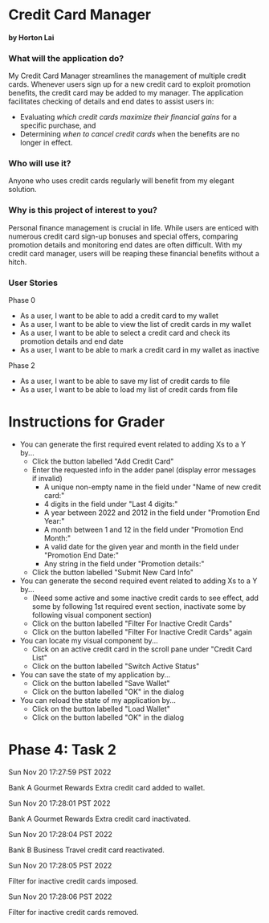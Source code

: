 # Credit Card Manager

#### by Horton Lai

### What will the application do?

My Credit Card Manager streamlines the management of multiple credit cards. Whenever users sign up for a new credit 
card to exploit promotion benefits, the credit card may be added to my manager. The application facilitates checking
of details and end dates to assist users in:
- Evaluating *which credit cards maximize their financial gains* for a specific purchase, and
- Determining *when to cancel credit cards* when the benefits are no longer in effect.

### Who will use it?

Anyone who uses credit cards regularly will benefit from my elegant solution.

### Why is this project of interest to you?

Personal finance management is crucial in life. While users are enticed with numerous credit card sign-up bonuses and 
special offers, comparing promotion details and monitoring end dates are often difficult. With my credit card manager,
users will be reaping these financial benefits without a hitch.

### User Stories

Phase 0
- As a user, I want to be able to add a credit card to my wallet
- As a user, I want to be able to view the list of credit cards in my wallet
- As a user, I want to be able to select a credit card and check its promotion details and end date
- As a user, I want to be able to mark a credit card in my wallet as inactive

Phase 2
- As a user, I want to be able to save my list of credit cards to file
- As a user, I want to be able to load my list of credit cards from file

# Instructions for Grader

- You can generate the first required event related to adding Xs to a Y by...
  - Click the button labelled "Add Credit Card"
  - Enter the requested info in the adder panel (display error messages if invalid)
    - A unique non-empty name in the field under "Name of new credit card:"
    - 4 digits in the field under "Last 4 digits:"
    - A year between 2022 and 2012 in the field under "Promotion End Year:"
    - A month between 1 and 12 in the field under "Promotion End Month:"
    - A valid date for the given year and month in the field under "Promotion End Date:"
    - Any string in the field under "Promotion details:"
  - Click the button labelled "Submit New Card Info"
- You can generate the second required event related to adding Xs to a Y by...
  - (Need some active and some inactive credit cards to see effect, add some by following 1st required event section,
    inactivate some by following visual component section)
  - Click on the button labelled "Filter For Inactive Credit Cards"
  - Click on the button labelled "Filter For Inactive Credit Cards" again
- You can locate my visual component by...
  - Click on an active credit card in the scroll pane under "Credit Card List"
  - Click on the button labelled "Switch Active Status"
- You can save the state of my application by...
  - Click on the button labelled "Save Wallet"
  - Click on the button labelled "OK" in the dialog
- You can reload the state of my application by...
  - Click on the button labelled "Load Wallet"
  - Click on the button labelled "OK" in the dialog

# Phase 4: Task 2

Sun Nov 20 17:27:59 PST 2022

Bank A Gourmet Rewards Extra credit card added to wallet.

Sun Nov 20 17:28:01 PST 2022

Bank A Gourmet Rewards Extra credit card inactivated.

Sun Nov 20 17:28:04 PST 2022

Bank B Business Travel credit card reactivated.

Sun Nov 20 17:28:05 PST 2022

Filter for inactive credit cards imposed.

Sun Nov 20 17:28:06 PST 2022

Filter for inactive credit cards removed.